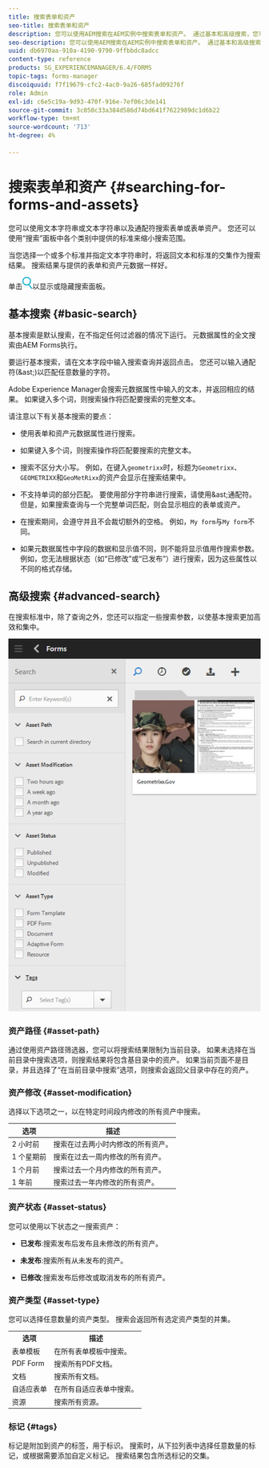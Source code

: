 ```yaml
---
title: 搜索表单和资产
seo-title: 搜索表单和资产
description: 您可以使用AEM搜索在AEM实例中搜索表单和资产。 通过基本和高级搜索，您可以快速找到资产。
seo-description: 您可以使用AEM搜索在AEM实例中搜索表单和资产。 通过基本和高级搜索，您可以快速找到资产。
uuid: db6970aa-910a-4190-9790-9ffbbdc8adcc
content-type: reference
products: SG_EXPERIENCEMANAGER/6.4/FORMS
topic-tags: forms-manager
discoiquuid: f7f19679-cfc2-4ac0-9a26-685fad09276f
role: Admin
exl-id: c6e5c19a-9d93-470f-916e-7ef06c3de141
source-git-commit: 3c050c33a384d586d74bd641f7622989dc1d6b22
workflow-type: tm+mt
source-wordcount: '713'
ht-degree: 4%

---
```


# 搜索表单和资产 {#searching-for-forms-and-assets}

您可以使用文本字符串或文本字符串以及通配符搜索表单或表单资产。 您还可以使用“搜索”面板中各个类别中提供的标准来缩小搜索范围。

当您选择一个或多个标准并指定文本字符串时，将返回文本和标准的交集作为搜索结果。 搜索结果与提供的表单和资产元数据一样好。

单击![aem6forms_search](assets/aem6forms_search.png)以显示或隐藏搜索面板。

## 基本搜索 {#basic-search}

基本搜索是默认搜索，在不指定任何过滤器的情况下运行。 元数据属性的全文搜索由AEM Forms执行。

要运行基本搜索，请在文本字段中输入搜索查询并返回点击。 您还可以输入通配符(&amp;ast;)以匹配任意数量的字符。

Adobe Experience Manager会搜索元数据属性中输入的文本，并返回相应的结果。 如果键入多个词，则搜索操作将匹配要搜索的完整文本。

请注意以下有关基本搜索的要点：

* 使用表单和资产元数据属性进行搜索。
* 如果键入多个词，则搜索操作将匹配要搜索的完整文本。
* 搜索不区分大小写。 例如，在键入`geometrixx`时，标题为`Geometrixx`、`GEOMETRIXX`和`GeoMetRixx`的资产会显示在搜索结果中。

* 不支持单词的部分匹配。 要使用部分字符串进行搜索，请使用&amp;ast;通配符。 但是，如果搜索查询与一个完整单词匹配，则会显示相应的表单或资产。
* 在搜索期间，会遵守并且不会裁切额外的空格。 例如，`My form`与`My form`不同。

* 如果元数据属性中字段的数据和显示值不同，则不能将显示值用作搜索参数。 例如，您无法根据状态（如“已修改”或“已发布”）进行搜索，因为这些属性以不同的格式存储。

## 高级搜索 {#advanced-search}

在搜索标准中，除了查询之外，您还可以指定一些搜索参数，以使基本搜索更加高效和集中。

![用于AEM表单和资产搜索的搜索字段和参数或过滤器](assets/search_forms_assets.png)

### 资产路径 {#asset-path}

通过使用资产路径筛选器，您可以将搜索结果限制为当前目录。 如果未选择在当前目录中搜索选项，则搜索结果将包含基目录中的资产。 如果当前页面不是目录，并且选择了“在当前目录中搜索”选项，则搜索会返回父目录中存在的资产。

### 资产修改 {#asset-modification}

选择以下选项之一，以在特定时间段内修改的所有资产中搜索。

| **选项** | **描述** |
|---|---|
| 2 小时前 | 搜索在过去两小时内修改的所有资产。 |
| 1 个星期前 | 搜索在过去一周内修改的所有资产。 |
| 1 个月前 | 搜索过去一个月内修改的所有资产。 |
| 1 年前 | 搜索过去一年内修改的所有资产。 |

### 资产状态 {#asset-status}

您可以使用以下状态之一搜索资产：

* **已发布**:搜索发布后发布且未修改的所有资产。

* **未发布**:搜索所有从未发布的资产。

* **已修改**:搜索发布后修改或取消发布的所有资产。

### 资产类型 {#asset-type}

您可以选择任意数量的资产类型。 搜索会返回所有选定资产类型的并集。

<table> 
 <tbody>
  <tr>
   <th>选项</th> 
   <th>描述</th> 
  </tr>
  <tr>
   <td>表单模板<br /> </td> 
   <td>在所有表单模板中搜索。<br /> </td> 
  </tr>
  <tr>
   <td>PDF Form</td> 
   <td>搜索所有PDF文档。</td> 
  </tr>
  <tr>
   <td>文档</td> 
   <td>搜索所有文档。</td> 
  </tr>
  <tr>
   <td>自适应表单<br /> </td> 
   <td>在所有自适应表单中搜索。</td> 
  </tr>
  <tr>
   <td>资源</td> 
   <td>搜索所有资源。<br /> </td> 
  </tr>
 </tbody>
</table>

### 标记 {#tags}

标记是附加到资产的标签，用于标识。 搜索时，从下拉列表中选择任意数量的标记，或根据需要添加自定义标记。 搜索结果包含所选标记的交集。
